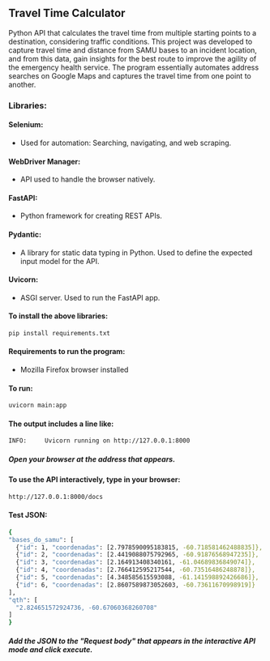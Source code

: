 ## Travel Time Calculator
Python API that calculates the travel time from multiple starting points to a destination, considering traffic conditions. This project was developed to capture travel time and distance from SAMU bases to an incident location, and from this data, gain insights for the best route to improve the agility of the emergency health service. The program essentially automates address searches on Google Maps and captures the travel time from one point to another.

### Libraries:

#### Selenium: 
- Used for automation: Searching, navigating, and web scraping.

#### WebDriver Manager:
- API used to handle the browser natively.

#### FastAPI:
- Python framework for creating REST APIs.

#### Pydantic:
- A library for static data typing in Python. Used to define the expected input model for the API.

#### Uvicorn:
- ASGI server. Used to run the FastAPI app.

#### To install the above libraries:

```sh
pip install requirements.txt
```
#### Requirements to run the program: 
- Mozilla Firefox browser installed

#### To run:
```sh
uvicorn main:app     
```
#### The output includes a line like:
```sh
INFO:     Uvicorn running on http://127.0.0.1:8000
```
##### Open your browser at the address that appears.

#### To use the API interactively, type in your browser:
```sh
http://127.0.0.1:8000/docs 
```

#### Test JSON:
```sh
{
"bases_do_samu": [
  {"id": 1, "coordenadas": [2.7978590095183815, -60.718581462488835]},
  {"id": 2, "coordenadas": [2.4419088075792965, -60.91876568947235]},
  {"id": 3, "coordenadas": [2.164913408340161, -61.04689836849074]},
  {"id": 4, "coordenadas": [2.766412595217544, -60.73516486248878]},
  {"id": 5, "coordenadas": [4.348585615593088, -61.141598892426686]},
  {"id": 6, "coordenadas": [2.8607589873052603, -60.73611670998919]}
],
"qth": [
  "2.824651572924736, -60.67060368260708"
]
}
```

##### Add the JSON to the "Request body" that appears in the interactive API mode and click execute.
